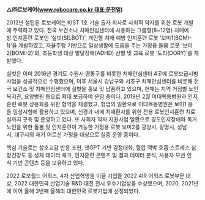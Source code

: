 
**△㈜로보케어(www.robocare.co.kr 대표:문전일)**

2012년 설립된 로보케어는 KIST 1호 기술 출자 회사로 사회적 약자를 위한 로봇 개발에 주력하고 있다. 전국 보건소나 치매안심센터에 사용하는 그룹형(8~12명) 치매예방 인지훈련 로봇인 ‘실벗(SILBOT)’, 개인형 치매 예방 인지훈련 로봇 ‘보미1(BOMI-1)’을 개발하였고, 자율주행 기반으로 일상생활에 도움을 주는 가정용 돌봄 로봇 ‘보미2(BOMI-2)’와, 초등학생 대상 발달장애(ADHD) 선별 및 교육 로봇 ‘도리(DORY)’를 개발했다.

실벗은 이미 2016년 경기도 수원시 영통구를 비롯한 치매안심센터 4곳에 로봇보급시범사업을 성공적으로 수행했으며, 이후 서울시 강남구와 서초구 치매안심센터를 비롯해 전국 보건소 및 치매안심센터에 실벗을 홍보 및 납품하고 있으며, 현재는 지역 거점별 노인복지관, 요양병원 등으로 확대 보급하여 운영 중이다. 2019년 2월 이대목동병원과 인지훈련 로봇 상용화를 위한 협약을 체결했고, 협업의 일환으로 이대목동병원은 보미1 등을 임상시험에 활용하고 있으며, 신경과 내에 치매환자를 위한 전용 로봇인지훈련 치료실까지 구축 및 운영하고 있다. 또 사회자 약자 지원사업 일환으로 경도인지장애와 독거노인을 위한 돌봄 및 인지훈련이 가능한 가정용 로봇 보미2를 광양시, 광명시, 성남시, 대구시의 재가 어르신 가정을 대상으로 실증 운영 중이다.

핵심 기술로는 상호교감 반응 표현, 챗GPT 기반 감정대화, 혈압 맥박 호흡 스트레스 심장건강도 등 생체 데이터 체크, 인지훈련 콘텐츠 및 결과 데이터 분석, 사용자 모션 인식 기반 콘텐츠 등을 보유하고 있다.

2022 로보월드 어워즈, 4차 산업혁명을 이끌 기업들 2022 4IR 어워즈 로봇부문 대상, 2022 대한민국 산업기술 R&D 대전 전시 우수기업상을 수상했으며, 2020, 2021년에 이어 올해 3번째 올해의 대한민국 로봇기업에 선정되었다.
